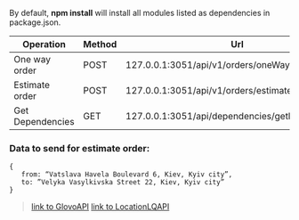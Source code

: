 By default, **npm install** will install all modules listed as dependencies in package.json.

Operation | Method | Url
------------ | ------------ | -------------
One way order | POST | 127.0.0.1:3051/api/v1/orders/oneWayOrder
Estimate order | POST | 127.0.0.1:3051/api/v1/orders/estimateOrder
Get Dependencies | GET | 127.0.0.1:3051/api/dependencies/getDependencies

### Data to send for estimate order:
```
{
   from: “Vatslava Havela Boulevard 6, Kiev, Kyiv city”,
   to: ”Velyka Vasylkivska Street 22, Kiev, Kyiv city”
}
```
>[link to GlovoAPI](https://api-docs.glovoapp.com/b2b/index.html#getting-started)
>[link to LocationLQAPI](https://locationiq.com/docs)